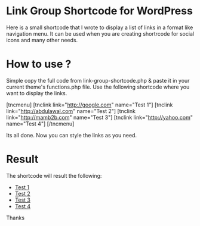# Link Group Shortcode for WordPress
Here is a small shortcode that I wrote to display a list of links in a format like navigation menu. It can be used when you are creating shortrcode for social icons and many other needs.

# How to use ?

Simple copy the full code from link-group-shortcode.php & paste it in your current theme's functions.php file. 
Use the following shortcode where you want to display the links. 

[tncmenu]
[tnclink link="http://google.com" name="Test 1"]
[tnclink link="http://abdulawal.com" name="Test 2"]
[tnclink link="http://mamb2b.com" name="Test 3"]
[tnclink link="http://yahoo.com" name="Test 4"]
[/tncmenu]

Its all done. Now you can style the links as you need. 

# Result

The shortcode will result the following:

<ul>
  <li><a href="http://google.com">Test 1</a></li>
  <li><a href="http://abdulawal.com">Test 2</a></li>
  <li><a href="http://mamb2b.com">Test 3</a></li>
  <li><a href="http://yahoo.com">Test 4</a></li>
</ul>

Thanks
